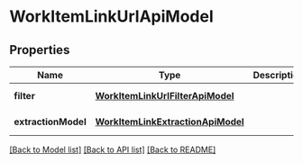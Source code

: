 # WorkItemLinkUrlApiModel
## Properties

| Name | Type | Description | Notes |
|------------ | ------------- | ------------- | -------------|
| **filter** | [**WorkItemLinkUrlFilterApiModel**](WorkItemLinkUrlFilterApiModel.md) |  | [default to null] |
| **extractionModel** | [**WorkItemLinkExtractionApiModel**](WorkItemLinkExtractionApiModel.md) |  | [default to null] |

[[Back to Model list]](../README.md#documentation-for-models) [[Back to API list]](../README.md#documentation-for-api-endpoints) [[Back to README]](../README.md)

